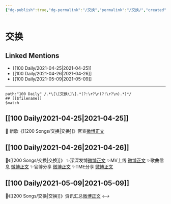 ```yaml
---
{"dg-publish":true,"dg-permalink":"/交换","permalink":"/交换/","created":"2023-04-09T16:05:52.760+08:00","updated":"2023-04-10T15:31:25.375+08:00"}
---
```


# 交换

## Linked Mentions
- [[100 Daily/2021-04-25\|2021-04-25]]
- [[100 Daily/2021-04-26\|2021-04-26]]
- [[100 Daily/2021-05-09\|2021-05-09]]


---

```expander
path:"100 Daily" /.*\[\[交换\]\].*(?:\r?\n(?!\r?\n).*)*/
## [[$filename]]
$match
```
## [[100 Daily/2021-04-25\|2021-04-25]]
🌟 新歌《[[200 Songs/交换\|交换]]》官宣[微博正文](https://m.weibo.cn/6466290670/4629841230172897)
## [[100 Daily/2021-04-26\|2021-04-26]]
🌟《[[200 Songs/交换\|交换]]》
✨深深发博[微博正文](https://m.weibo.cn/6466290670/4630212187259900)
✨MV上线 [微博正文](https://m.weibo.cn/6466290670/4630203214860237)
✨歌曲信息 [微博正文](https://m.weibo.cn/6466290670/4630024658880404)
✨官博分享 [微博正文](https://m.weibo.cn/6466290670/4630205424994330)
✨TME分享 [微博正文](https://m.weibo.cn/6466290670/4630210026143964)
## [[100 Daily/2021-05-09\|2021-05-09]]
🌿《[[200 Songs/交换\|交换]]》资讯汇总[微博正文](https://m.weibo.cn/6466290670/4634899346885696)
<-->